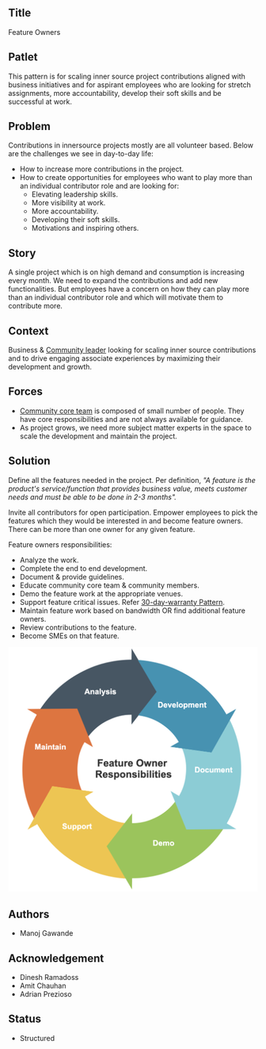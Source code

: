 ## Title

Feature Owners

## Patlet

This pattern is for scaling inner source project contributions aligned with business initiatives and for aspirant employees who are looking for stretch assignments, more accountability, develop their soft skills and be successful at work.

## Problem

Contributions in innersource projects mostly are all volunteer based. Below are the challenges we see in day-to-day life:
- How to increase more contributions in the project.
- How to create opportunities for employees who want to play more than an individual contributor role and are looking for:
    - Elevating leadership skills.
    - More visibility at work.
    - More accountability.
    - Developing their soft skills. 
    - Motivations and inspiring others. 

## Story

A single project which is on high demand and consumption is increasing every month. We need to expand the contributions and add new functionalities. But employees have a concern on how they can play more than an individual contributor role and which will motivate them to contribute more.

## Context

Business & [Community leader](patterns/2-structured/core-team.md) looking for scaling inner source contributions and to drive engaging associate experiences by maximizing their development and growth. 



## Forces

- [Community core team](patterns/2-structured/dedicated-community-leader.md) is composed of small number of people. They have core responsibilities and are not always available for guidance.
- As project grows, we need more subject matter experts in the space to scale the development and maintain the project.


## Solution

Define all the features needed in the project. Per definition, <em>"A feature is the product's service/function that provides business value, meets customer needs and must be able to be done in 2-3 months".</em> 

Invite all contributors for open participation. Empower employees to pick the features which they would be interested in and become feature owners. There can be more than one owner for any given feature.

Feature owners responsibilities:
- Analyze the work. 
- Complete the end to end development.
- Document & provide guidelines.
- Educate community core team & community members.
- Demo the feature work at the appropriate venues.
- Support feature critical issues. Refer [30-day-warranty Pattern]((patterns/2-structured/30-day-warranty.md)).
- Maintain feature work based on bandwidth OR find additional feature owners.
- Review contributions to the feature.
- Become SMEs on that feature.


![Feature Owner Responsibilities](../../assets/img/feature-owner.PNG)



<!-- ![30 Day Warranty](../../assets/img/thirtydaywarranty.jpg) -->


## Authors

- Manoj Gawande

## Acknowledgement

- Dinesh Ramadoss
- Amit Chauhan
- Adrian Prezioso

## Status

* Structured


